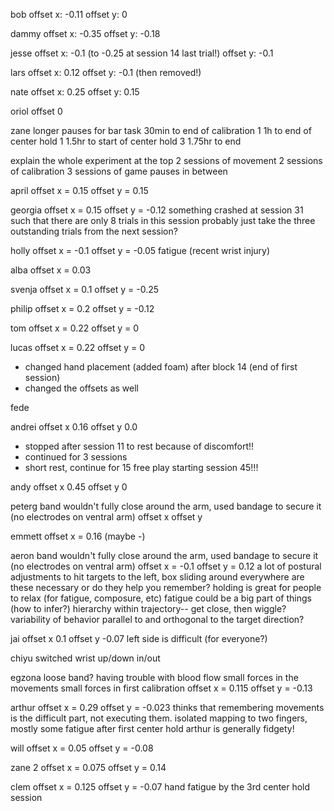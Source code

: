 bob
offset x: -0.11
offset y: 0

dammy
offset x: -0.35
offset y: -0.18

jesse
offset x: -0.1 (to -0.25 at session 14 last trial!)
offset y: -0.1 

lars
offset x: 0.12
offset y: -0.1 (then removed!)

nate
offset x: 0.25
offset y: 0.15

oriol
offset 0

zane
longer pauses for bar task
30min to end of calibration 1
1h to end of center hold 1
1.5hr to start of center hold 3
1.75hr to end

explain the whole experiment at the top
2 sessions of movement
2 sessions of calibration
3 sessions of game
pauses in between

april
offset x = 0.15
offset y = 0.15

georgia
offset x = 0.15
offset y = -0.12
something crashed at session 31 such that there are only 8 trials in this session
probably just take the three outstanding trials from the next session?

holly
offset x = -0.1
offset y = -0.05
fatigue (recent wrist injury)

alba
offset x = 0.03

svenja
offset x = 0.1
offset y = -0.25

philip
offset x = 0.2
offset y = -0.12

tom
offset x = 0.22
offset y = 0

lucas
offset x = 0.22
offset y = 0
* changed hand placement (added foam) after block 14 (end of first session)
* changed the offsets as well

fede

andrei
offset x 0.16
offset y 0.0
* stopped after session 11 to rest because of discomfort!!
* continued for 3 sessions
* short rest, continue for 15
free play starting session 45!!!

andy
offset x 0.45
offset y 0

peterg
band wouldn't fully close around the arm, used bandage to secure it (no electrodes on ventral arm)
offset x 
offset y

emmett
offset x = 0.16 (maybe -)

aeron
band wouldn't fully close around the arm, used bandage to secure it (no electrodes on ventral arm)
offset x = -0.1
offset y = 0.12
a lot of postural adjustments to hit targets to the left, box sliding around everywhere
are these necessary or do they help you remember?
holding is great for people to relax (for fatigue, composure, etc)
fatigue could be a big part of things (how to infer?)
hierarchy within trajectory-- get close, then wiggle?
variability of behavior parallel to and orthogonal to the target direction?

jai
offset x 0.1
offset y -0.07
left side is difficult (for everyone?)

chiyu
switched wrist up/down in/out

egzona
loose band? having trouble with blood flow
small forces in the movements
small forces in first calibration
offset x = 0.115
offset y = -0.13

arthur
offset x = 0.29
offset y = -0.023
thinks that remembering movements is the difficult part, not executing them. 
isolated mapping to two fingers, mostly
some fatigue after first center hold
arthur is generally fidgety!

will
offset x = 0.05
offset y = -0.08

zane 2
offset x = 0.075
offset y = 0.14

clem
offset x = 0.125
offset y = -0.07
hand fatigue by the 3rd center hold session